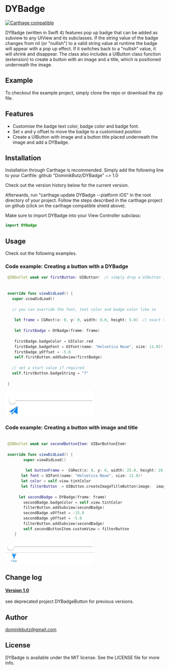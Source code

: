 # DYBadge


[![Carthage compatible](https://img.shields.io/badge/Carthage-compatible-4BC51D.svg?style=flat)](https://github.com/Carthage/Carthage)


 DYBadge (written in Swift 4) features pop up badge that can be added as subview to any UIView and its subclasses. If the string value of the badge changes from nil (or "nullish") to a valid string value at runtime the badge will appear with a pop up effect. If it switches back to a "nullish" value, it will shrink and disappear.
The class also includes a UIButton  class function (extension) to create a button with an image and a title, which is positioned underneath the image. 

## Example

To checkout the example project, simply clone the repo or download the zip file. 

## Features

* Customise the badge text color, badge color and badge font.
* Set x and y offset to move the badge to a customised position
* Create a UIButton with image and a button title placed underneath the image and add a DYBadge.

## Installation


Installation through Carthage is recommended. Simply add the following line to your Cartfile:
github "DominikButz/DYBadge" ~> 1.0

Check out the version history below for the current version.

Afterwards, run "carthage update DYBadge --platform iOS" in the root directory of your project. Follow the steps described in the carthage project on github (click on the carthage compatible shield above). 

Make sure to import DYBadge into your View Controller subclass:

```Swift
import DYBadge
```

## Usage

Check out the following examples.

### Code example: Creating a button with a DYBadge


```Swift
 @IBOutlet weak var firstButton: UIButton!  // simply drop a UIButton into the VC from interface builder in storyboard
 

 override func viewDidLoad() {
   super.viewDidLoad()
   
   // you can override the font, text color and badge color like so
   
    let frame = CGRect(x: 0, y: 0, width: 8.0, height: 5.0)  // exact values are not important, they are changed according to the font size
    
    let firstBadge = DYBadge(frame: frame)
        
    firstBadge.badgeColor = UIColor.red
    firstBadge.badgeFont = UIFont(name: "Helvetica Neue", size: 11.0)!
    firstBadge.yOffset = -5.0
    self.firstButton.addSubview(firstBadge)

   // set a start value if required
   self.firstButton.badgeString = "7"
   
 }

```

![DYBadgeButton example](./gitResources/DYBadgeExample1-small.gif "Badge Button example 1") 

### Code example: Creating a button with image and title

 
```Swift

 @IBOutlet weak var secondButtonItem: UIBarButtonItem!

 override func viewDidLoad() {
	    super.viewDidLoad()
	        
		 let buttonFrame =  CGRect(x: 0, y: 0, width: 25.0, height: 26.0)
       let font = UIFont(name: "Helvetica Neue", size: 11.0)!
       let color = self.view.tintColor
       let filterButton  = UIButton.createImageTitleButton(image:  imageLiteral(resourceName: "filterButton"), title: "Filter", font: font, frame: buttonFrame, tintColor: color!)  // see extension in the DYBadge file
        
      let secondBadge = DYBadge(frame: frame)
        secondBadge.badgeColor = self.view.tintColor
        filterButton.addSubview(secondBadge)
        secondBadge.xOffset = -15.0
        secondBadge.yOffset = -5.0
        filterButton.addSubview(secondBadge)
        self.secondButtonItem.customView = filterButton
	}
```
![DYBadgeButton example](./gitResources/DYBadgeExample2-small.gif "Badge Button example 2") 

## Change log

#### [Version 1.0](https://github.com/DominikButz/DYBadgeButton/releases/tag/1.0)
see deprecated project DYBadgeButton for previous versions. 


## Author

dominikbutz@gmail.com

## License

DYBadge is available under the MIT license. See the LICENSE file for more info.


